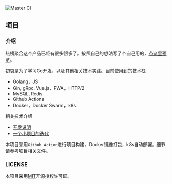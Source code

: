 ![Master CI](https://github.com/aaronzjc/mu/workflows/Master%20CI/badge.svg)

## 项目

### 介绍

热榜聚合这个产品已经有很多很多了。按照自己的想法写了个自己用的，[点这里预览](https://github.com/aaronzjc/mu/blob/master/doc/assets/preview.png)。

初衷是为了学习Go开发，以及其他相关技术实践。目前使用到的技术栈

+ Golang，JS
+ Gin, gRpc, Vue.js，PWA，HTTP/2 
+ MySQL, Redis
+ Github Actions
+ Docker，Docker Swarm，k8s

相关技术介绍

+ [开发说明](doc/DEV.md)
+ [一个小项目的迭代](https://memosa.cn/web/2020/07/19/mu.html)

本项目采用`Github Action`进行项目构建，Docker镜像打包，k8s自动部署。细节请参考项目相关文件。

### LICENSE

本项目采用[MIT](https://github.com/aaronzjc/mu/blob/dev/LICENSE)开源授权许可证。
